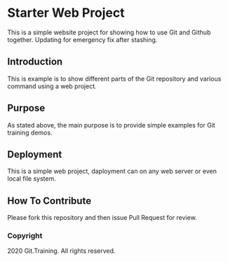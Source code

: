 # Starter Web Project

This is a simple website project for showing how to use Git and Github together.
Updating for emergency fix after stashing.

## Introduction

This is example is to show different parts of the Git repository and various command using a web project.

## Purpose

As stated above, the main purpose is to provide simple examples for Git training demos.

## Deployment

This is a simple web project, daployment can on any web server or even local file system.

## How To Contribute

Please fork this repository and then issue Pull Request for review.

### Copyright

2020 Git.Training. All rights reserved.